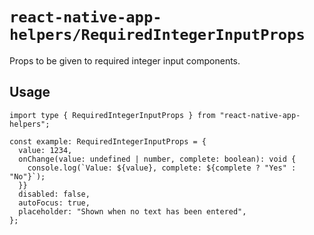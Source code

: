 # `react-native-app-helpers/RequiredIntegerInputProps`

Props to be given to required integer input components.

## Usage

```tsx
import type { RequiredIntegerInputProps } from "react-native-app-helpers";

const example: RequiredIntegerInputProps = {
  value: 1234,
  onChange(value: undefined | number, complete: boolean): void {
    console.log(`Value: ${value}, complete: ${complete ? "Yes" : "No"}`);
  }}
  disabled: false,
  autoFocus: true,
  placeholder: "Shown when no text has been entered",
};
```
